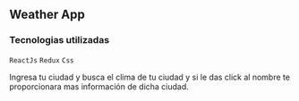 ## Weather App


### Tecnologias utilizadas

`ReactJs` `Redux` `Css`


Ingresa tu ciudad y busca el clima de tu ciudad y si le das click al nombre te proporcionara mas información de dicha ciudad.
